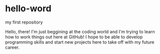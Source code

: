 # hello-word
my first repository

Hello, there!
I'm just beggining at the coding world and I'm trying to learn how to work things out here at GitHub!
I hope to be able to develop programming skills and start new projects here to take off with my future career.


